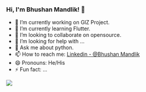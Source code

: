 ### Hi, I'm Bhushan Mandlik! 👋

- 🔭 I’m currently working on GIZ Project.
- 🌱 I’m currently learning Flutter.
- 👯 I’m looking to collaborate on opensource.
- 🤔 I’m looking for help with ...
- 💬 Ask me about python.
- 📫 How to reach me: [Linkedin - @Bhushan Mandlik](https://www.linkedin.com/in/bhushan-mandlik-51a1a519a/)
- 😄 Pronouns: He/His
- ⚡ Fun fact: ...

<img src="https://github-readme-stats.vercel.app/api?username=BhushanMandlik&&show_icons=true&title_color=ffffff&icon_color=bb2acf&text_color=black&bg_color=white">

